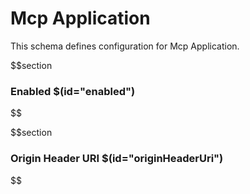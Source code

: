 # Mcp Application

This schema defines configuration for Mcp Application.

$$section
### Enabled $(id="enabled")

$$

$$section
### Origin Header URI $(id="originHeaderUri")

$$
